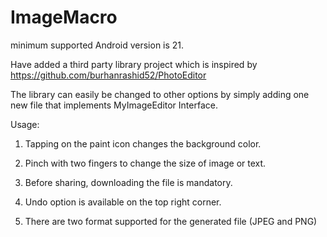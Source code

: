 # ImageMacro


minimum supported Android version is 21.

Have added a third party library project which is inspired by https://github.com/burhanrashid52/PhotoEditor

The library can easily be changed to other options by simply adding one new file that implements MyImageEditor Interface.



Usage:

1. Tapping on the paint icon changes the background color.

2. Pinch with two fingers to change the size of image or text.

3. Before sharing, downloading the file is mandatory.

4. Undo option is available on the top right corner.

5. There are two format supported for the generated file (JPEG and PNG)
